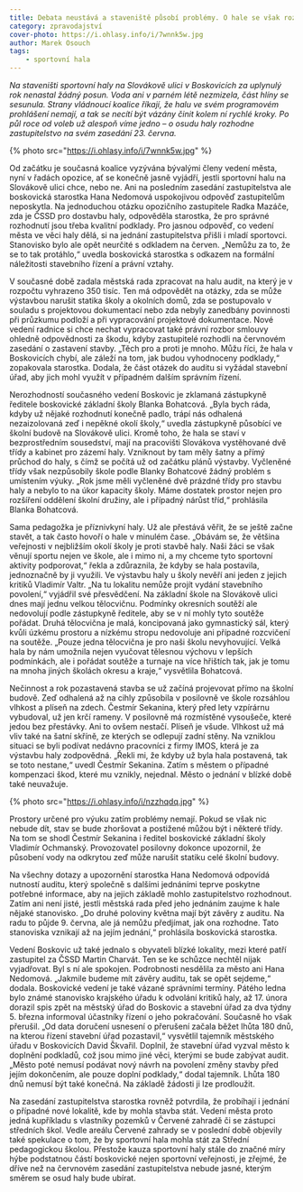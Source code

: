 ```yaml
---
title: Debata neustává a staveniště působí problémy. O hale se však rozhodne až v červnu
category: zpravodajství
cover-photo: https://i.ohlasy.info/i/7wnnk5w.jpg
author: Marek Osouch
tags:
    - sportovní hala
---
```


*Na staveništi sportovní haly na Slovákově ulici v Boskovicích za uplynulý rok nenastal žádný posun. Voda ani v parném létě nezmizela, část hlíny se sesunula. Strany vládnoucí koalice říkají, že halu ve svém programovém prohlášení nemají, a tak se necítí být vázány činit kolem ní rychlé kroky. Po půl roce od voleb už alespoň víme jedno – o osudu haly rozhodne zastupitelstvo na svém zasedání 23. června.*

{% photo src="https://i.ohlasy.info/i/7wnnk5w.jpg" %}

Od začátku je současná koalice vyzývána bývalými členy vedení města, nyní v řadách opozice, ať se konečně jasně vyjádří, jestli sportovní halu na Slovákově ulici chce, nebo ne. Ani na posledním zasedání zastupitelstva ale boskovická starostka Hana Nedomová uspokojivou odpověď zastupitelům neposkytla. Na jednoduchou otázku opozičního zastupitele Radka Mazáče, zda je ČSSD pro dostavbu haly, odpověděla starostka, že pro správné rozhodnutí jsou třeba kvalitní podklady. Pro jasnou odpověď, co vedení města ve věci haly dělá, si na jednání zastupitelstva přišli i mladí sportovci. Stanovisko bylo ale opět neurčité s odkladem na červen. „Nemůžu za to, že se to tak protáhlo,“ uvedla boskovická starostka s odkazem na formální náležitosti stavebního řízení a právní vztahy.

V současné době zadala městská rada zpracovat na halu audit, na který je v rozpočtu vyhrazeno 350 tisíc. Ten má odpovědět na otázky, zda se může výstavbou narušit statika školy a okolních domů, zda se postupovalo v souladu s projektovou dokumentací nebo zda nebyly zanedbány povinnosti při průzkumu podloží a při vypracování projektové dokumentace. Nové vedení radnice si chce nechat vypracovat také právní rozbor smlouvy ohledně odpovědnosti za škodu, kdyby zastupitelé rozhodli na červnovém zasedání o zastavení stavby. „Těch pro a proti je mnoho. Můžu říci, že hala v Boskovicích chybí, ale záleží na tom, jak budou vyhodnoceny podklady,“ zopakovala starostka. Dodala, že část otázek do auditu si vyžádal stavební úřad, aby jich mohl využít v případném dalším správním řízení.  

Nerozhodností současného vedení Boskovic je zklamaná zástupkyně ředitele boskovické základní školy Blanka Bohatcová. „Byla bych ráda, kdyby už nějaké rozhodnutí konečně padlo, trápí nás odhalená nezaizolovaná zeď i nepěkné okolí školy,“ uvedla zástupkyně působící ve školní budově na Slovákově ulici. Kromě toho, že hala se staví v bezprostředním sousedství, mají na pracovišti Slovákova vystěhované dvě třídy a kabinet pro zázemí haly. Vzniknout by tam měly šatny a přímý průchod do haly, s čímž se počítá už od začátku plánů výstavby. Vyčleněné třídy však nezpůsobily škole podle Blanky Bohatcové žádný problém s umístením výuky. „Rok jsme měli vyčleněné dvě prázdné třídy pro stavbu haly a nebylo to na úkor kapacity školy. Máme dostatek prostor nejen pro rozšíření oddělení školní družiny, ale i případný nárůst tříd,“ prohlásila Blanka Bohatcová. 

Sama pedagožka je příznivkyní haly. Už ale přestává věřit, že se ještě začne stavět, a tak často hovoří o hale v minulém čase. „Obávám se, že většina veřejnosti v nejbližším okolí školy je proti stavbě haly. Naši žáci se však věnují sportu nejen ve škole, ale i mimo ni, a my chceme tyto sportovní aktivity podporovat,“ řekla a zdůraznila, že kdyby se hala postavila, jednoznačně by ji využili. Ve výstavbu haly u školy nevěří ani jeden z jejich kritiků Vladimír Valtr. „Na tu lokalitu nemůže projít vydání stavebního povolení,“ vyjádřil své přesvědčení.
Na základní škole na Slovákově ulici dnes mají jednu velkou tělocvičnu. Podmínky okresních soutěží ale nedovolují podle zástupkyně ředitele, aby se v ní mohly tyto soutěže pořádat. Druhá tělocvična je malá, koncipovaná jako gymnastický sál, který kvůli úzkému prostoru a nízkému stropu nedovoluje ani případné rozcvičení na soutěže. „Pouze jedna tělocvična je pro naši školu nevyhovující. Velká hala by nám umožnila nejen vyučovat tělesnou výchovu v lepších podmínkách, ale i pořádat soutěže a turnaje na více hřištích tak, jak je tomu na mnoha jiných školách okresu a kraje,“ vysvětlila Bohatcová.

Nečinnost a rok pozastavená stavba se už začíná projevovat přímo na školní budově. Zeď odhalená až na cihly způsobila v posilovně ve škole rozsáhlou vlhkost a plíseň na zdech. Čestmír Sekanina, který před lety vzpírárnu vybudoval, už jen krčí rameny. V posilovně má rozmístěné vysoušeče, které jedou bez přestávky. Ani to ovšem nestačí. Plíseň je všude. Vlhkost už má vliv také na šatní skříně, ze kterých se odlepují zadní stěny. Na vzniklou situaci se byli podívat nedávno pracovníci z firmy IMOS, která je za výstavbu haly zodpovědná. „Řekli mi, že kdyby už byla hala postavená, tak se toto nestane,“ uvedl Čestmír Sekanina. Zatím s městem o případné kompenzaci škod, které mu vznikly, nejednal. Město o jednání v blízké době také neuvažuje.

{% photo src="https://i.ohlasy.info/i/nzzhqdq.jpg" %}

Prostory určené pro výuku zatím problémy nemají. Pokud se však nic nebude dít, stav se bude zhoršovat a postižené můžou být i některé třídy. Na tom se shodl Čestmír Sekanina i ředitel boskovické základní školy Vladimír Ochmanský. Provozovatel posilovny dokonce upozornil, že působení vody na odkrytou zeď může narušit statiku celé školní budovy.

Na všechny dotazy a upozornění starostka Hana Nedomová odpovídá nutností auditu, který společně s dalšími jednáními teprve poskytne potřebné informace, aby na jejich základě mohlo zastupitelstvo rozhodnout. Zatím ani není jisté, jestli městská rada před jeho jednáním zaujme k hale nějaké stanovisko. „Do druhé poloviny května mají být závěry z auditu. Na radu to půjde 9. června, ale já nemůžu předjímat, jak ona rozhodne. Tato stanoviska vznikají až na jejím jednání,“ prohlásila boskovická starostka.

Vedení Boskovic už také jednalo s obyvateli blízké lokality, mezi které patří zastupitel za ČSSD Martin Charvát. Ten se ke schůzce nechtěl nijak vyjadřovat. Byl s ní ale spokojen. Podrobnosti nesdělila za město ani Hana Nedomová. „Jakmile budeme mít závěry auditu, tak se opět sejdeme,“ dodala. Boskovické vedení je také vázané správními termíny. Pátého ledna bylo známé stanovisko krajského úřadu k odvolání kritiků haly, až 17. února dorazil spis zpět na městský úřad do Boskovic a stavební úřad za dva týdny 5. března informoval účastníky řízení o jeho pokračování. Současně ho však přerušil. „Od data doručení usnesení o přerušení začala běžet lhůta 180 dnů, na kterou řízení stavební úřad pozastavil,“ vysvětlil tajemník městského úřadu v Boskovicích David Škvařil. Doplnil, že stavební úřad vyzval město k doplnění podkladů, což jsou mimo jiné věci, kterými se bude zabývat audit. „Město poté nemusí podávat nový návrh na povolení změny stavby před jejím dokončením, ale pouze doplní podklady,“ dodal tajemník. Lhůta 180 dnů nemusí být také konečná. Na základě žádosti ji lze prodloužit.

Na zasedání zastupitelstva starostka rovněž potvrdila, že probíhají i jednání o případné nové lokalitě, kde by mohla stavba stát. Vedení města proto jedná kupříkladu s vlastníky pozemků v Červené zahradě či se zástupci středních škol. Vedle areálu Červené zahrady se v poslední době objevily také spekulace o tom, že by sportovní hala mohla stát za Střední pedagogickou školou. Přestože kauza sportovní haly stále do značné míry hýbe podstatnou částí boskovické nejen sportovní veřejnosti, je zřejmé, že dříve než na červnovém zasedání zastupitelstva nebude jasné, kterým směrem se osud haly bude ubírat.
